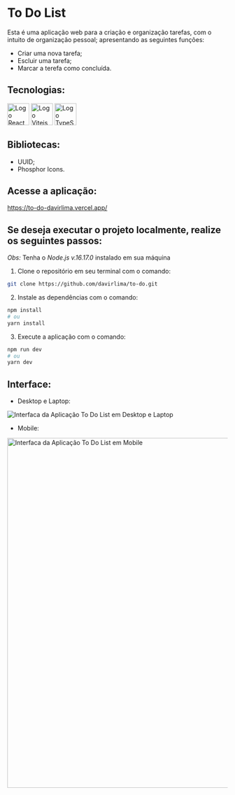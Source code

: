 # To Do List

Esta é uma aplicação web para a criação e organização tarefas, com o intuito de organização pessoal; apresentando as seguintes funções:
  * Criar uma nova tarefa;
  * Escluir uma tarefa;
  * Marcar a terefa como concluída.

## Tecnologias:

<div style=display: inline-block>
  <img 
    height="50px"
    src="https://cdn.jsdelivr.net/gh/devicons/devicon/icons/react/react-original.svg"
    alt="Logo React"
  />
  <img
      height="50px"
      src="https://vitejs.dev/logo-with-shadow.png"
      alt="Logo Vitejs"
  />
  <img 
    height="50px"
    src="https://cdn.jsdelivr.net/gh/devicons/devicon/icons/typescript/typescript-original.svg"
    alt="Logo TypeScript"
  />
</div>

## Bibliotecas:

* UUID;
* Phosphor Icons.

## Acesse a aplicação:

<https://to-do-davirlima.vercel.app/>

## Se deseja executar o projeto localmente, realize os seguintes passos:

*Obs:* Tenha o *Node.js v.16.17.0* instalado em sua máquina

1. Clone o repositório em seu terminal com o comando:

 ~~~bash
 git clone https://github.com/davirlima/to-do.git
 ~~~
 
2. Instale as dependências com o comando:

  ~~~bash
  npm install
  # ou
  yarn install
  ~~~
  
3. Execute a aplicação com o comando:

  ~~~bash
  npm run dev
  # ou
  yarn dev
  ~~~

## Interface:

* Desktop e Laptop:

<img
  src="https://user-images.githubusercontent.com/97968740/185658813-c46f26f7-9764-49b2-9ca2-a075252a10e5.png"
  alt="Interfaca da Aplicação To Do List em Desktop e Laptop"
/>

* Mobile:

<img
  height="800px"
  src="https://user-images.githubusercontent.com/97968740/185659105-fb400b84-6b3a-443f-85ec-52610c11a3a2.png"
  alt="Interfaca da Aplicação To Do List em Mobile"
/>

